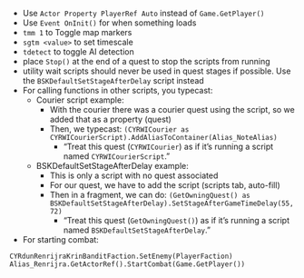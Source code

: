 - Use `Actor Property PlayerRef Auto` instead of `Game.GetPlayer()`
- Use `Event OnInit()` for when something loads
- `tmm 1` to Toggle map markers
- `sgtm <value>`  to set timescale
- `tdetect` to toggle AI detection
- place `Stop()` at the end of a quest to stop the scripts from running
- utility wait scripts should never be used in quest stages if possible. Use the `BSKDefaultSetStageAfterDelay` script instead
- For calling functions in other scripts, you typecast:
	- Courier script example:
		- With the courier there was a courier quest using the script, so we added that as a property (quest)
		- Then, we typecast: `(CYRWICourier as CYRWICourierScript).AddAliasToContainer(Alias_NoteAlias)`
			- “Treat this quest (`CYRWICourier`) as if it’s running a script named `CYRWICourierScript`.”
	- BSKDefaultSetStageAfterDelay example:
		- This is only a script with no quest associated
		- For our quest, we have to add the script (scripts tab, auto-fill)
		- Then in a fragment, we can do: `(GetOwningQuest() as BSKDefaultSetStageAfterDelay).SetStageAfterGameTimeDelay(55,72)`
			- “Treat this quest (`GetOwningQuest()`) as if it’s running a script named `BSKDefaultSetStageAfterDelay`.”
- For starting combat:
```
CYRdunRenrijraKrinBanditFaction.SetEnemy(PlayerFaction)
Alias_Renrijra.GetActorRef().StartCombat(Game.GetPlayer())
```

